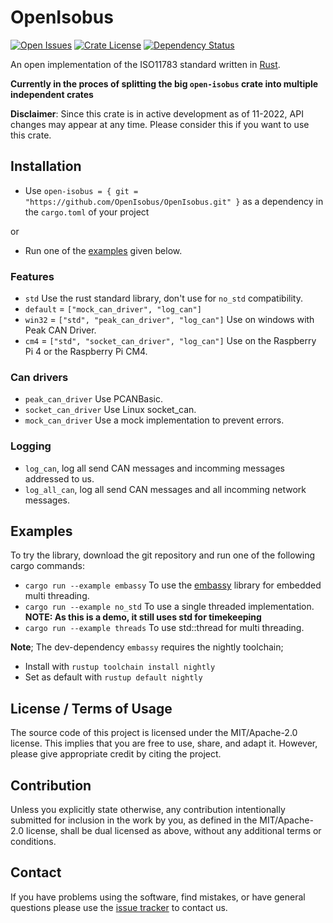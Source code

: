 # OpenIsobus

[![Open Issues](https://img.shields.io/github/issues-raw/openisobus/openisobus)](https://github.com/OpenIsobus/OpenIsobus/issues)
[![Crate License](https://img.shields.io/crates/l/pcan-basic.svg)](https://github/OpenIsobus/OpenIsobus)
[![Dependency Status](https://deps.rs/repo/github/openisobus/openisobus/status.svg)](https://deps.rs/repo/github/openisobus/openisobus)

An open implementation of the ISO11783 standard written in [Rust](https://www.rust-lang.org/).

**Currently in the proces of splitting the big `open-isobus` crate into multiple independent crates**

**Disclaimer**: Since this crate is in active development as of 11-2022, API changes may appear at any time. Please consider this if you want to use this crate.

## Installation

- Use `open-isobus = { git = "https://github.com/OpenIsobus/OpenIsobus.git" }` as a dependency in the `cargo.toml` of your project

or

- Run one of the [examples](#examples) given below.

### Features
- `std` Use the rust standard library, don't use for `no_std` compatibility.
- `default` = `["mock_can_driver", "log_can"]`
- `win32` = `["std", "peak_can_driver", "log_can"]` Use on windows with Peak CAN Driver.
- `cm4` = `["std", "socket_can_driver", "log_can"]` Use on the Raspberry Pi 4 or the Raspberry Pi CM4.
### Can drivers
- `peak_can_driver` Use PCANBasic.
- `socket_can_driver` Use Linux socket_can.
- `mock_can_driver` Use a mock implementation to prevent errors.
### Logging
- `log_can`, log all send CAN messages and incomming messages addressed to us.
- `log_all_can`, log all send CAN messages and all incomming network messages.

## Examples
To try the library, download the git repository and run one of the following cargo commands:
- `cargo run --example embassy` To use the [embassy](https://github.com/embassy-rs/embassy) library for embedded multi threading.
- `cargo run --example no_std` To use a single threaded implementation. **NOTE: As this is a demo, it still uses std for timekeeping**
- `cargo run --example threads` To use std::thread for multi threading.

**Note**; The dev-dependency `embassy` requires the nightly toolchain; 
- Install with `rustup toolchain install nightly`
- Set as default with `rustup default nightly`

## License / Terms of Usage

The source code of this project is licensed under the MIT/Apache-2.0 license. This implies that you are free to use, share, and adapt it. However, please give appropriate credit by citing the project.

## Contribution

Unless you explicitly state otherwise, any contribution intentionally submitted for inclusion in the work by you, as defined in the MIT/Apache-2.0 license, shall be dual licensed as above, without any additional terms or conditions.

## Contact

If you have problems using the software, find mistakes, or have general questions please use the [issue tracker](https://github.com/OpenIsobus/OpenIsobus/issues) to contact us.
